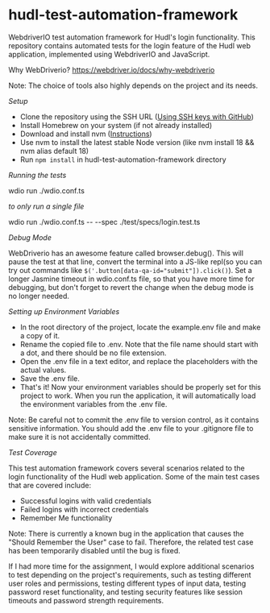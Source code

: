 # hudl-test-automation-framework
WebdriverIO test automation framework for Hudl's login functionality. This repository contains automated tests for the login feature of the Hudl web application, implemented using WebdriverIO and JavaScript.

Why WebDriverio? https://webdriver.io/docs/why-webdriverio 

Note: The choice of tools also highly depends on the project and its needs.

*Setup*

- Clone the repository using the SSH URL ([Using SSH keys with GitHub](https://docs.github.com/en/free-pro-team@latest/github/authenticating-to-github/connecting-to-github-with-ssh))
- Install Homebrew on your system (if not already installed)
- Download and install nvm ([Instructions](https://github.com/nvm-sh/nvm))
- Use nvm to install the latest stable Node version (like nvm install 18 && nvm alias default 18)
- Run `npm install` in hudl-test-automation-framework directory

*Running the tests*

wdio run ./wdio.conf.ts

*to only run a single file*

wdio run ./wdio.conf.ts -- --spec ./test/specs/login.test.ts

*Debug Mode*

WebDriverio has an awesome feature called browser.debug(). This will pause the test at that line, convert the terminal into a JS-like repl(so you can try out commands like `$('.button[data-qa-id="submit"]).click()`). Set a longer Jasmine timeout in wdio.conf.ts file, so that you have more time for debugging, but don't forget to revert the change when the debug mode is no longer needed.

*Setting up Environment Variables*

- In the root directory of the project, locate the example.env file and make a copy of it.
- Rename the copied file to .env. Note that the file name should start with a dot, and there should be no file extension.
- Open the .env file in a text editor, and replace the placeholders with the actual values. 
- Save the .env file.
- That's it! Now your environment variables should be properly set for this project to work. When you run the application, it will automatically load the environment variables from the .env file.

Note: Be careful not to commit the .env file to version control, as it contains sensitive information. You should add the .env file to your .gitignore file to make sure it is not accidentally committed.

*Test Coverage*

This test automation framework covers several scenarios related to the login functionality of the Hudl web application. Some of the main test cases that are covered include:

- Successful logins with valid credentials
- Failed logins with incorrect credentials
- Remember Me functionality

Note: There is currently a known bug in the application that causes the "Should Remember the User" case to fail. Therefore, the related test case has been temporarily disabled until the bug is fixed.

If I had more time for the assignment, I would explore additional scenarios to test depending on the project's requirements, such as testing different user roles and permissions, testing different types of input data, testing password reset functionality, and testing security features like session timeouts and password strength requirements.
